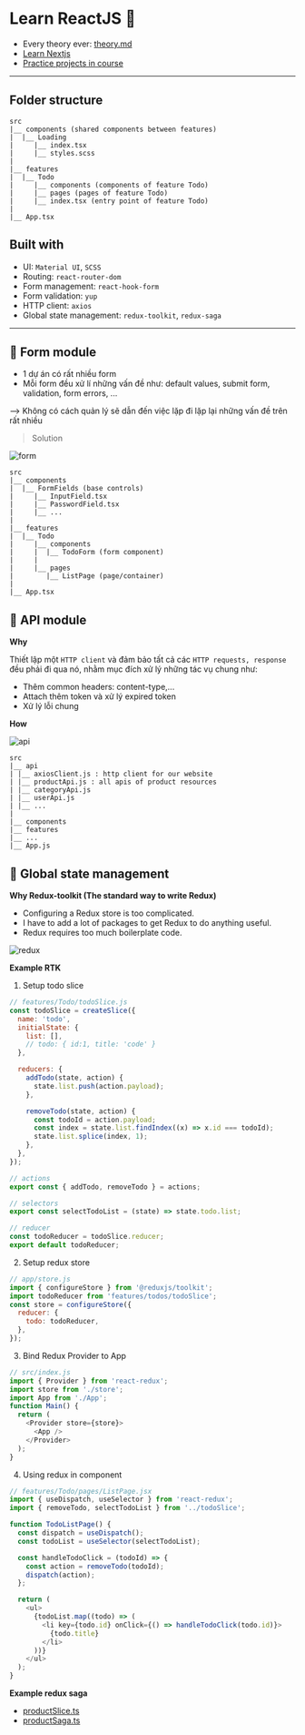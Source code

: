 # Learn ReactJS 🎉

- Every theory ever: [theory.md](theory.md)
- [Learn Nextjs](https://github.com/kimchantr/learn-nextjs)
- [Practice projects in course](practice.md)

---

## Folder structure

```
src
|__ components (shared components between features)
|  |__ Loading
|     |__ index.tsx
|     |__ styles.scss
|
|__ features
|  |__ Todo
|     |__ components (components of feature Todo)
|     |__ pages (pages of feature Todo)
|     |__ index.tsx (entry point of feature Todo)
|
|__ App.tsx
```

## Built with

- UI: `Material UI`, `SCSS`
- Routing: `react-router-dom`
- Form management: `react-hook-form`
- Form validation: `yup`
- HTTP client: `axios`
- Global state management: `redux-toolkit`, `redux-saga`

---

## 📰 Form module

- 1 dự án có rất nhiều form
- Mỗi form đều xử lí những vấn đề như: default values, submit form, validation, form errors, ...

--> Không có cách quản lý sẽ dẫn đến việc lặp đi lặp lại những vấn đề trên rất nhiều

> Solution

![form](https://user-images.githubusercontent.com/90959206/138994205-f042fc25-6327-419b-aa93-2098a79454e0.png)

```
src
|__ components
|  |__ FormFields (base controls)
|     |__ InputField.tsx
|     |__ PasswordField.tsx
|     |__ ...
|
|__ features
|  |__ Todo
|     |__ components
|     |  |__ TodoForm (form component)
|     |
|     |__ pages
|        |__ ListPage (page/container)
|
|__ App.tsx
```

## 📰 API module

**Why**

Thiết lập một `HTTP client` và đảm bảo tất cả các `HTTP requests, response` đều phải đi qua nó, nhằm mục đích xử lý những tác vụ chung như:

- Thêm common headers: content-type,...
- Attach thêm token và xử lý expired token
- Xử lý lỗi chung

**How**

![api](https://kctrnn.vercel.app/assets/images/api-module-9ca34b1789d62ac4a31759bc7f0872b8.png)

```
src
|__ api
| |__ axiosClient.js : http client for our website
| |__ productApi.js : all apis of product resources
| |__ categoryApi.js
| |__ userApi.js
| |__ ...
|
|__ components
|__ features
|__ ...
|__ App.js
```

## 📰 Global state management

**Why Redux-toolkit (The standard way to write Redux)**

- Configuring a Redux store is too complicated.
- I have to add a lot of packages to get Redux to do anything useful.
- Redux requires too much boilerplate code.

![redux](https://res.cloudinary.com/practicaldev/image/fetch/s--m5BdPzhS--/c_limit%2Cf_auto%2Cfl_progressive%2Cq_66%2Cw_880/https://i.imgur.com/riadAin.gif)

**Example RTK**

1. Setup todo slice

```js
// features/Todo/todoSlice.js
const todoSlice = createSlice({
  name: 'todo',
  initialState: {
    list: [],
    // todo: { id:1, title: 'code' }
  },

  reducers: {
    addTodo(state, action) {
      state.list.push(action.payload);
    },

    removeTodo(state, action) {
      const todoId = action.payload;
      const index = state.list.findIndex((x) => x.id === todoId);
      state.list.splice(index, 1);
    },
  },
});

// actions
export const { addTodo, removeTodo } = actions;

// selectors
export const selectTodoList = (state) => state.todo.list;

// reducer
const todoReducer = todoSlice.reducer;
export default todoReducer;
```

2. Setup redux store

```js
// app/store.js
import { configureStore } from '@reduxjs/toolkit';
import todoReducer from 'features/todos/todoSlice';
const store = configureStore({
  reducer: {
    todo: todoReducer,
  },
});
```

3. Bind Redux Provider to App

```js
// src/index.js
import { Provider } from 'react-redux';
import store from './store';
import App from './App';
function Main() {
  return (
    <Provider store={store}>
      <App />
    </Provider>
  );
}
```

4. Using redux in component

```js
// features/Todo/pages/ListPage.jsx
import { useDispatch, useSelector } from 'react-redux';
import { removeTodo, selectTodoList } from '../todoSlice';

function TodoListPage() {
  const dispatch = useDispatch();
  const todoList = useSelector(selectTodoList);

  const handleTodoClick = (todoId) => {
    const action = removeTodo(todoId);
    dispatch(action);
  };

  return (
    <ul>
      {todoList.map((todo) => (
        <li key={todo.id} onClick={() => handleTodoClick(todo.id)}>
          {todo.title}
        </li>
      ))}
    </ul>
  );
}
```

**Example redux saga**

- [productSlice.ts](src/features/Product/productSlice.ts)
- [productSaga.ts](src/features/Product/productSaga.ts)

